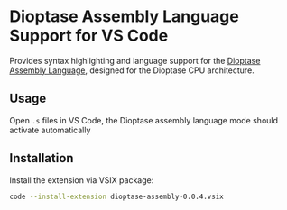 # Dioptase Assembly Language Support for VS Code

Provides syntax highlighting and language support for the [Dioptase Assembly Language](https://github.com/b-Rocks2718/Dioptase-Assembler), designed for the Dioptase CPU architecture.

## Usage

Open `.s` files in VS Code, the Dioptase assembly language mode should activate automatically

## Installation

Install the extension via VSIX package:

```bash
code --install-extension dioptase-assembly-0.0.4.vsix
